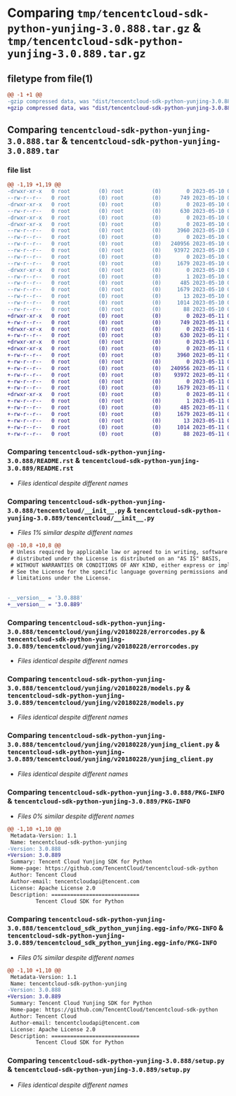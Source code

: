 # Comparing `tmp/tencentcloud-sdk-python-yunjing-3.0.888.tar.gz` & `tmp/tencentcloud-sdk-python-yunjing-3.0.889.tar.gz`

## filetype from file(1)

```diff
@@ -1 +1 @@
-gzip compressed data, was "dist/tencentcloud-sdk-python-yunjing-3.0.888.tar", last modified: Wed May 10 03:03:53 2023, max compression
+gzip compressed data, was "dist/tencentcloud-sdk-python-yunjing-3.0.889.tar", last modified: Thu May 11 03:29:43 2023, max compression
```

## Comparing `tencentcloud-sdk-python-yunjing-3.0.888.tar` & `tencentcloud-sdk-python-yunjing-3.0.889.tar`

### file list

```diff
@@ -1,19 +1,19 @@
-drwxr-xr-x   0 root         (0) root         (0)        0 2023-05-10 03:03:53.000000 tencentcloud-sdk-python-yunjing-3.0.888/
--rw-r--r--   0 root         (0) root         (0)      749 2023-05-10 03:03:53.000000 tencentcloud-sdk-python-yunjing-3.0.888/README.rst
-drwxr-xr-x   0 root         (0) root         (0)        0 2023-05-10 03:03:53.000000 tencentcloud-sdk-python-yunjing-3.0.888/tencentcloud/
--rw-r--r--   0 root         (0) root         (0)      630 2023-05-10 03:03:53.000000 tencentcloud-sdk-python-yunjing-3.0.888/tencentcloud/__init__.py
-drwxr-xr-x   0 root         (0) root         (0)        0 2023-05-10 03:03:53.000000 tencentcloud-sdk-python-yunjing-3.0.888/tencentcloud/yunjing/
-drwxr-xr-x   0 root         (0) root         (0)        0 2023-05-10 03:03:53.000000 tencentcloud-sdk-python-yunjing-3.0.888/tencentcloud/yunjing/v20180228/
--rw-r--r--   0 root         (0) root         (0)     3960 2023-05-10 03:03:53.000000 tencentcloud-sdk-python-yunjing-3.0.888/tencentcloud/yunjing/v20180228/errorcodes.py
--rw-r--r--   0 root         (0) root         (0)        0 2023-05-10 03:03:53.000000 tencentcloud-sdk-python-yunjing-3.0.888/tencentcloud/yunjing/v20180228/__init__.py
--rw-r--r--   0 root         (0) root         (0)   240956 2023-05-10 03:03:53.000000 tencentcloud-sdk-python-yunjing-3.0.888/tencentcloud/yunjing/v20180228/models.py
--rw-r--r--   0 root         (0) root         (0)    93972 2023-05-10 03:03:53.000000 tencentcloud-sdk-python-yunjing-3.0.888/tencentcloud/yunjing/v20180228/yunjing_client.py
--rw-r--r--   0 root         (0) root         (0)        0 2023-05-10 03:03:53.000000 tencentcloud-sdk-python-yunjing-3.0.888/tencentcloud/yunjing/__init__.py
--rw-r--r--   0 root         (0) root         (0)     1679 2023-05-10 03:03:53.000000 tencentcloud-sdk-python-yunjing-3.0.888/PKG-INFO
-drwxr-xr-x   0 root         (0) root         (0)        0 2023-05-10 03:03:53.000000 tencentcloud-sdk-python-yunjing-3.0.888/tencentcloud_sdk_python_yunjing.egg-info/
--rw-r--r--   0 root         (0) root         (0)        1 2023-05-10 03:03:53.000000 tencentcloud-sdk-python-yunjing-3.0.888/tencentcloud_sdk_python_yunjing.egg-info/dependency_links.txt
--rw-r--r--   0 root         (0) root         (0)      485 2023-05-10 03:03:53.000000 tencentcloud-sdk-python-yunjing-3.0.888/tencentcloud_sdk_python_yunjing.egg-info/SOURCES.txt
--rw-r--r--   0 root         (0) root         (0)     1679 2023-05-10 03:03:53.000000 tencentcloud-sdk-python-yunjing-3.0.888/tencentcloud_sdk_python_yunjing.egg-info/PKG-INFO
--rw-r--r--   0 root         (0) root         (0)       13 2023-05-10 03:03:53.000000 tencentcloud-sdk-python-yunjing-3.0.888/tencentcloud_sdk_python_yunjing.egg-info/top_level.txt
--rw-r--r--   0 root         (0) root         (0)     1014 2023-05-10 03:03:53.000000 tencentcloud-sdk-python-yunjing-3.0.888/setup.py
--rw-r--r--   0 root         (0) root         (0)       88 2023-05-10 03:03:53.000000 tencentcloud-sdk-python-yunjing-3.0.888/setup.cfg
+drwxr-xr-x   0 root         (0) root         (0)        0 2023-05-11 03:29:43.000000 tencentcloud-sdk-python-yunjing-3.0.889/
+-rw-r--r--   0 root         (0) root         (0)      749 2023-05-11 03:29:43.000000 tencentcloud-sdk-python-yunjing-3.0.889/README.rst
+drwxr-xr-x   0 root         (0) root         (0)        0 2023-05-11 03:29:43.000000 tencentcloud-sdk-python-yunjing-3.0.889/tencentcloud/
+-rw-r--r--   0 root         (0) root         (0)      630 2023-05-11 03:29:43.000000 tencentcloud-sdk-python-yunjing-3.0.889/tencentcloud/__init__.py
+drwxr-xr-x   0 root         (0) root         (0)        0 2023-05-11 03:29:43.000000 tencentcloud-sdk-python-yunjing-3.0.889/tencentcloud/yunjing/
+drwxr-xr-x   0 root         (0) root         (0)        0 2023-05-11 03:29:43.000000 tencentcloud-sdk-python-yunjing-3.0.889/tencentcloud/yunjing/v20180228/
+-rw-r--r--   0 root         (0) root         (0)     3960 2023-05-11 03:29:43.000000 tencentcloud-sdk-python-yunjing-3.0.889/tencentcloud/yunjing/v20180228/errorcodes.py
+-rw-r--r--   0 root         (0) root         (0)        0 2023-05-11 03:29:43.000000 tencentcloud-sdk-python-yunjing-3.0.889/tencentcloud/yunjing/v20180228/__init__.py
+-rw-r--r--   0 root         (0) root         (0)   240956 2023-05-11 03:29:43.000000 tencentcloud-sdk-python-yunjing-3.0.889/tencentcloud/yunjing/v20180228/models.py
+-rw-r--r--   0 root         (0) root         (0)    93972 2023-05-11 03:29:43.000000 tencentcloud-sdk-python-yunjing-3.0.889/tencentcloud/yunjing/v20180228/yunjing_client.py
+-rw-r--r--   0 root         (0) root         (0)        0 2023-05-11 03:29:43.000000 tencentcloud-sdk-python-yunjing-3.0.889/tencentcloud/yunjing/__init__.py
+-rw-r--r--   0 root         (0) root         (0)     1679 2023-05-11 03:29:43.000000 tencentcloud-sdk-python-yunjing-3.0.889/PKG-INFO
+drwxr-xr-x   0 root         (0) root         (0)        0 2023-05-11 03:29:43.000000 tencentcloud-sdk-python-yunjing-3.0.889/tencentcloud_sdk_python_yunjing.egg-info/
+-rw-r--r--   0 root         (0) root         (0)        1 2023-05-11 03:29:43.000000 tencentcloud-sdk-python-yunjing-3.0.889/tencentcloud_sdk_python_yunjing.egg-info/dependency_links.txt
+-rw-r--r--   0 root         (0) root         (0)      485 2023-05-11 03:29:43.000000 tencentcloud-sdk-python-yunjing-3.0.889/tencentcloud_sdk_python_yunjing.egg-info/SOURCES.txt
+-rw-r--r--   0 root         (0) root         (0)     1679 2023-05-11 03:29:43.000000 tencentcloud-sdk-python-yunjing-3.0.889/tencentcloud_sdk_python_yunjing.egg-info/PKG-INFO
+-rw-r--r--   0 root         (0) root         (0)       13 2023-05-11 03:29:43.000000 tencentcloud-sdk-python-yunjing-3.0.889/tencentcloud_sdk_python_yunjing.egg-info/top_level.txt
+-rw-r--r--   0 root         (0) root         (0)     1014 2023-05-11 03:29:43.000000 tencentcloud-sdk-python-yunjing-3.0.889/setup.py
+-rw-r--r--   0 root         (0) root         (0)       88 2023-05-11 03:29:43.000000 tencentcloud-sdk-python-yunjing-3.0.889/setup.cfg
```

### Comparing `tencentcloud-sdk-python-yunjing-3.0.888/README.rst` & `tencentcloud-sdk-python-yunjing-3.0.889/README.rst`

 * *Files identical despite different names*

### Comparing `tencentcloud-sdk-python-yunjing-3.0.888/tencentcloud/__init__.py` & `tencentcloud-sdk-python-yunjing-3.0.889/tencentcloud/__init__.py`

 * *Files 1% similar despite different names*

```diff
@@ -10,8 +10,8 @@
 # Unless required by applicable law or agreed to in writing, software
 # distributed under the License is distributed on an "AS IS" BASIS,
 # WITHOUT WARRANTIES OR CONDITIONS OF ANY KIND, either express or implied.
 # See the License for the specific language governing permissions and
 # limitations under the License.
 
 
-__version__ = '3.0.888'
+__version__ = '3.0.889'
```

### Comparing `tencentcloud-sdk-python-yunjing-3.0.888/tencentcloud/yunjing/v20180228/errorcodes.py` & `tencentcloud-sdk-python-yunjing-3.0.889/tencentcloud/yunjing/v20180228/errorcodes.py`

 * *Files identical despite different names*

### Comparing `tencentcloud-sdk-python-yunjing-3.0.888/tencentcloud/yunjing/v20180228/models.py` & `tencentcloud-sdk-python-yunjing-3.0.889/tencentcloud/yunjing/v20180228/models.py`

 * *Files identical despite different names*

### Comparing `tencentcloud-sdk-python-yunjing-3.0.888/tencentcloud/yunjing/v20180228/yunjing_client.py` & `tencentcloud-sdk-python-yunjing-3.0.889/tencentcloud/yunjing/v20180228/yunjing_client.py`

 * *Files identical despite different names*

### Comparing `tencentcloud-sdk-python-yunjing-3.0.888/PKG-INFO` & `tencentcloud-sdk-python-yunjing-3.0.889/PKG-INFO`

 * *Files 0% similar despite different names*

```diff
@@ -1,10 +1,10 @@
 Metadata-Version: 1.1
 Name: tencentcloud-sdk-python-yunjing
-Version: 3.0.888
+Version: 3.0.889
 Summary: Tencent Cloud Yunjing SDK for Python
 Home-page: https://github.com/TencentCloud/tencentcloud-sdk-python
 Author: Tencent Cloud
 Author-email: tencentcloudapi@tencent.com
 License: Apache License 2.0
 Description: ============================
         Tencent Cloud SDK for Python
```

### Comparing `tencentcloud-sdk-python-yunjing-3.0.888/tencentcloud_sdk_python_yunjing.egg-info/PKG-INFO` & `tencentcloud-sdk-python-yunjing-3.0.889/tencentcloud_sdk_python_yunjing.egg-info/PKG-INFO`

 * *Files 0% similar despite different names*

```diff
@@ -1,10 +1,10 @@
 Metadata-Version: 1.1
 Name: tencentcloud-sdk-python-yunjing
-Version: 3.0.888
+Version: 3.0.889
 Summary: Tencent Cloud Yunjing SDK for Python
 Home-page: https://github.com/TencentCloud/tencentcloud-sdk-python
 Author: Tencent Cloud
 Author-email: tencentcloudapi@tencent.com
 License: Apache License 2.0
 Description: ============================
         Tencent Cloud SDK for Python
```

### Comparing `tencentcloud-sdk-python-yunjing-3.0.888/setup.py` & `tencentcloud-sdk-python-yunjing-3.0.889/setup.py`

 * *Files identical despite different names*

